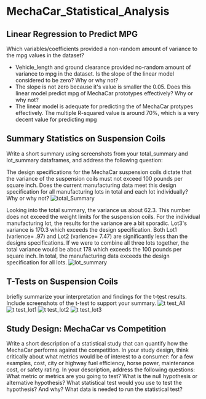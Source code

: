 # MechaCar_Statistical_Analysis
## Linear Regression to Predict MPG
Which variables/coefficients provided a non-random amount of variance to the mpg values in the dataset?
- Vehicle_length and ground clearance provided no-random amount of variance to mpg in the dataset.
Is the slope of the linear model considered to be zero? Why or why not?
- The slope is not zero because it's value is smaller the 0.05.
Does this linear model predict mpg of MechaCar prototypes effectively? Why or why not?
- The linear model is adequate for predicting the of MechaCar protypes effectively. The multiple R-squared value is around 70%, which is a very decent value for predicting mpg
## Summary Statistics on Suspension Coils
 Write a short summary using screenshots from your total_summary and lot_summary dataframes, and address the following question:

The design specifications for the MechaCar suspension coils dictate that the variance of the suspension coils must not exceed 100 pounds per square inch. Does the current manufacturing data meet this design specification for all manufacturing lots in total and each lot individually? Why or why not?
![total_Summary](https://user-images.githubusercontent.com/90741799/149605048-3ceae535-7a18-4373-a18a-74e7af0939fe.PNG)

Looking into the total summary, the variance us about 62.3. This number does not exceed the weight limits for the suspension coils. For the individual manufacturing lot, the results for the variance are a bit sporadic. Lot3's variance is 170.3 which exceeds the design specification. Both Lot1 (varience= .97) and Lot2 (varience= 7.47) are significantly less than the designs specifications. If we were to combine all three lots together, the total variance would be about 178 which exceeds the 100 pounds per square inch. In total, the manufacturing data exceeds the design specification for all lots. 
![lot_summary](https://user-images.githubusercontent.com/90741799/149605076-d3bd478e-a8de-4213-97f7-089a7ef4ada1.PNG)

## T-Tests on Suspension Coils
briefly summarize your interpretation and findings for the t-test results. Include screenshots of the t-test to support your summary.
![t test_All](https://user-images.githubusercontent.com/90741799/149604988-1d37fd7e-61dc-41e2-b4ec-e4fd7df7bc38.PNG)
![t test_lot1](https://user-images.githubusercontent.com/90741799/149604991-0f132161-7dbb-48b7-8e86-f28d95d9e98e.PNG)
![t test_lot2](https://user-images.githubusercontent.com/90741799/149604994-17d8554b-c546-4f2e-9bdc-753c4f011551.PNG)
![t test_lot3](https://user-images.githubusercontent.com/90741799/149605001-a83c7d27-d097-4c7d-a54c-d207607a28ac.PNG)
## Study Design: MechaCar vs Competition
Write a short description of a statistical study that can quantify how the MechaCar performs against the competition. In your study design, think critically about what metrics would be of interest to a consumer: for a few examples, cost, city or highway fuel efficiency, horse power, maintenance cost, or safety rating.
In your description, address the following questions:
What metric or metrics are you going to test?
What is the null hypothesis or alternative hypothesis?
What statistical test would you use to test the hypothesis? And why?
What data is needed to run the statistical test?
